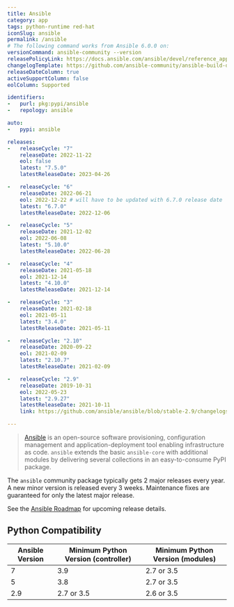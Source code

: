 ```yaml
---
title: Ansible
category: app
tags: python-runtime red-hat
iconSlug: ansible
permalink: /ansible
# The following command works from Ansible 6.0.0 on:
versionCommand: ansible-community --version
releasePolicyLink: https://docs.ansible.com/ansible/devel/reference_appendices/release_and_maintenance.html
changelogTemplate: https://github.com/ansible-community/ansible-build-data/blob/main/__RELEASE_CYCLE__/CHANGELOG-v__RELEASE_CYCLE__.rst
releaseDateColumn: true
activeSupportColumn: false
eolColumn: Supported

identifiers:
-   purl: pkg:pypi/ansible
-   repology: ansible

auto:
-   pypi: ansible

releases:
-   releaseCycle: "7"
    releaseDate: 2022-11-22
    eol: false
    latest: "7.5.0"
    latestReleaseDate: 2023-04-26

-   releaseCycle: "6"
    releaseDate: 2022-06-21
    eol: 2022-12-22 # will have to be updated with 6.7.0 release date
    latest: "6.7.0"
    latestReleaseDate: 2022-12-06

-   releaseCycle: "5"
    releaseDate: 2021-12-02
    eol: 2022-06-08
    latest: "5.10.0"
    latestReleaseDate: 2022-06-28

-   releaseCycle: "4"
    releaseDate: 2021-05-18
    eol: 2021-12-14
    latest: "4.10.0"
    latestReleaseDate: 2021-12-14

-   releaseCycle: "3"
    releaseDate: 2021-02-18
    eol: 2021-05-11
    latest: "3.4.0"
    latestReleaseDate: 2021-05-11

-   releaseCycle: "2.10"
    releaseDate: 2020-09-22
    eol: 2021-02-09
    latest: "2.10.7"
    latestReleaseDate: 2021-02-09

-   releaseCycle: "2.9"
    releaseDate: 2019-10-31
    eol: 2022-05-23
    latest: "2.9.27"
    latestReleaseDate: 2021-10-11
    link: https://github.com/ansible/ansible/blob/stable-2.9/changelogs/CHANGELOG-v2.9.rst

---
```


> [Ansible](https://www.ansible.com/) is an open-source software provisioning, configuration
> management and application-deployment tool enabling infrastructure as code. `ansible` extends the
> basic `ansible-core` with additional modules by delivering several collections in an
> easy-to-consume PyPI package.

The `ansible` community package typically gets 2 major releases every year. A new minor version is
released every 3 weeks. Maintenance fixes are guaranteed for only the latest major release.

See the [Ansible Roadmap](https://docs.ansible.com/ansible/devel/roadmap/ansible_roadmap_index.html)
for upcoming release details.

## Python Compatibility

| Ansible Version | Minimum Python Version (controller) | Minimum Python Version (modules) |
|-----------------|-------------------------------------|----------------------------------|
| 7               | 3.9                                 | 2.7 or 3.5                       |
| 5               | 3.8                                 | 2.7 or 3.5                       |
| 2.9             | 2.7 or 3.5                          | 2.6 or 3.5                       |
